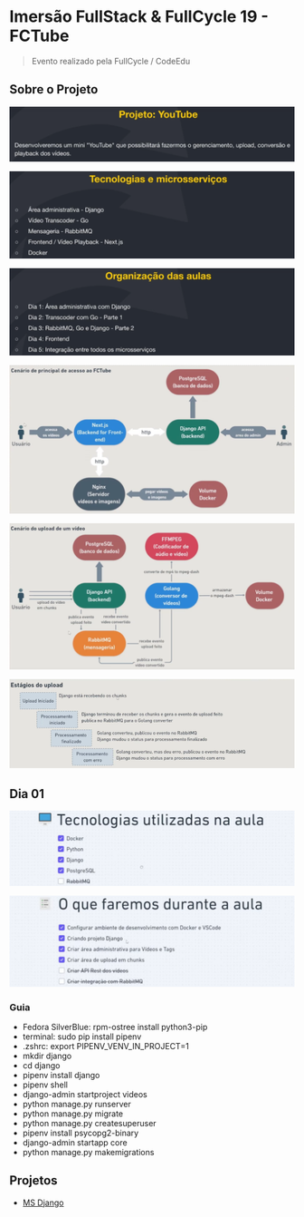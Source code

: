 # Imersão FullStack & FullCycle 19 - FCTube

> Evento realizado pela FullCycle / CodeEdu

## Sobre o Projeto

![Sobre o projeto 01](/files/ifc19-01.png)

![Sobre o projeto 02](/files/ifc19-02.png)

![Sobre o projeto 03](/files/ifc19-03.png)

![Sobre o projeto 04](/files/ifc19-04.png)

![Sobre o projeto 05](/files/ifc19-05.png)

![Sobre o projeto 08](/files/ifc19-08.png)

## Dia 01

![Sobre o projeto 06](/files/ifc19-06.png)

![Sobre o projeto 07](/files/ifc19-07.png)

### Guia

- Fedora SilverBlue: rpm-ostree install python3-pip
- terminal: sudo pip install pipenv
- .zshrc: export PIPENV_VENV_IN_PROJECT=1
- mkdir django
- cd django
- pipenv install django
- pipenv shell
- django-admin startproject videos
- python manage.py runserver
- python manage.py migrate
- python manage.py createsuperuser
- pipenv install psycopg2-binary
- django-admin startapp core
- python manage.py makemigrations

## Projetos

- [MS Django](/django/README.md)
